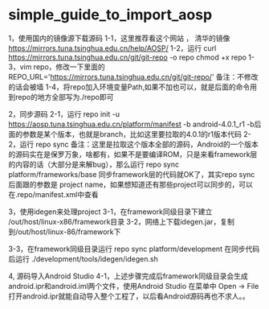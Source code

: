 # simple_guide_to_import_aosp

1，使用国内的镜像源下载源码
1-1，这里推荐看这个网站 ， 清华的镜像 https://mirrors.tuna.tsinghua.edu.cn/help/AOSP/ 
1-2，运行
curl https://mirrors.tuna.tsinghua.edu.cn/git/git-repo -o repo
chmod +x repo
1-3，vim repo，修改一下里面的
REPO_URL='https://mirrors.tuna.tsinghua.edu.cn/git/git-repo/'
备注：不修改的话会被墙
1-4，将repo加入环境变量Path,如果不加也可以，就是后面的命令用到repo的地方全部写为./repo即可

2，同步源码
2-1，运行
repo init -u https://aosp.tuna.tsinghua.edu.cn/platform/manifest -b android-4.0.1_r1
-b后面的参数是某个版本，也就是branch，比如这里要拉取的4.0.1的r1版本代码
2-2，运行
repo sync
备注：这里是拉取这个版本全部的源码，Android的一个版本的源码实在是保罗万象，啥都有，如果不是要编译ROM，只是来看framework层的内容的话（大部分是来解bug），那么运行
repo sync platform/frameworks/base 
同步framework层的代码就OK了，其实repo sync后面跟的参数是 project name，如果想知道还有那些project可以同步的，可以在.repo/manifest.xml中查看

3，使用idegen来处理project
3-1，在framework同级目录下建立 /out/host/linux-x86/framework目录
3-2，网络上下载idegen.jar，复制到/out/host/linux-86/framework下

3-3，在framework同级目录运行
repo sync platform/development
在同步代码后运行
./development/tools/idegen/idegen.sh

4, 源码导入Android Studio
4-1，上述步骤完成后framework同级目录会生成android.ipr和android.iml两个文件，使用Android Studio 在菜单中 Open -> File打开android.ipr就能自动导入整个工程了，以后看Android源码再也不求人。。